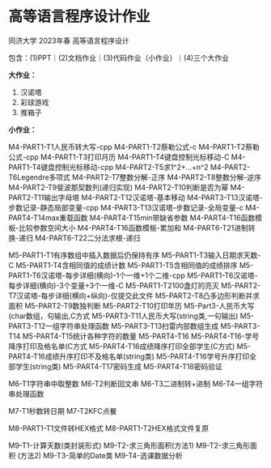 # 高等语言程序设计作业
同济大学 2023年春 高等语言程序设计

包含：(1)PPT｜(2)文档作业｜(3)代码作业（小作业）｜(4)三个大作业

**大作业：**

1. 汉诺塔
2. 彩球游戏
3. 推箱子

**小作业：**

M4-PART1-T1人民币转大写-cpp
M4-PART1-T2蔡勒公式-c
M4-PART1-T2蔡勒公式-cpp
M4-PART1-T3打印月历
M4-PART1-T4键盘控制光标移动-C
M4-PART1-T4键盘控制光标移动-cpp
M4-PART2-T5求1\^2+...+n\^2
M4-PART2-T6Legendre多项式
M4-PART2-T7整数分解-正序
M4-PART2-T8整数分解-逆序
M4-PART2-T9斐波那契数列(递归实现)
M4-PART2-T10判断是否为幂
M4-PART2-T11输出字母塔
M4-PART2-T12汉诺塔-基本移动
M4-PART3-T13汉诺塔-步数记录-静态局部变量-cpp
M4-PART3-T13汉诺塔-步数记录-全局变量-c
M4-PART4-T14max重载函数
M4-PART4-T15min带缺省参数
M4-PART4-T16函数模板-比较参数空间大小
M4-PART4-T16函数模板-累加和
M4-PART6-T21进制转换-递归
M4-PART6-T22二分法求根-递归

M5-PART1-T1有序数组中插入数据后仍保持有序
M5-PART1-T3输入日期求天数-C
M5-PART1-T4含相同值的成绩计数
M5-PART1-T5含相同值的成绩排序
M5-PART1-T6汉诺塔-每步详细(横向)-1个一维+1个二维-cpp
M5-PART1-T6汉诺塔-每步详细(横向)-3个变量+3个一维-C
M5-PART1-T2100盏灯的亮灭
M5-PART2-T7汉诺塔-每步详细(横向+纵向)-仅提交此文件
M5-PART2-T8凸多边形判断并求面积
M5-PART2-T9数独判断
M5-PART2-T10打印年历
M5-Part3-人民币大写(char数组，句输出,C方式
M5-PART3-T11人民币大写(string类,一句输出)
M5-PART3-T12一组字符串处理函数
M5-PART3-T13扫雷内部数组生成
M5-PART3-T14
M5-PART4-T15统计各种字符的数量
M5-PART4-T16
M5-PART4-T16-学号降序打印及格名单(C方式
M5-PART4-T16成绩降序打印全部学生(C方式)
M5-PART4-T16成绩升序打印不及格名单(string类)
M5-PART4-T16学号升序打印全部学生(string类)
M5-PART4-T17密码生成
M5-PART4-T18密码验证

M6-T1字符串中取整数
M6-T2判断回文串
M6-T3二进制转+进制
M6-T4一组字符串处理函数

M7-T1秒数转日期
M7-T2KFC点餐

M8-PART1-T1文件转HEX格式
M8-PART1-T2HEX格式文件复原

M9-T1-计算天数(类封装形式)
M9-T2-求三角形面积(方法1)
M9-T2-求三角形面积 (方法2)
M9-T3-简单的Date类
M9-T4-选课数据分析
